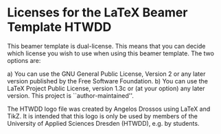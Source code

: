 Licenses for the LaTeX Beamer Template HTWDD
============================================

This beamer template is dual-license. This means that you can decide which
license you wish to use when using this beamer template. The two options are:

 a) You can use the GNU General Public License, Version 2 or any later version
    published by the Free Software Foundation.
 b) You can use the LaTeX Project Public License, version 1.3c or (at your
    option) any later version. This project is ``author-maintained''.

The HTWDD logo file was created by Angelos Drossos using LaTeX and TikZ.
It is intended that this logo is only be used by members of the University of
Applied Sciences Dresden (HTWDD), e.g. by students.
